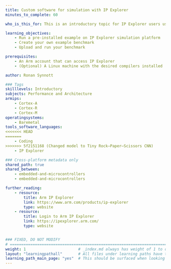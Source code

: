 ```yaml
---
title: Custom software for simulation with IP Explorer
minutes_to_complete: 60

who_is_this_for: This is an introductory topic for IP Explorer users using the software simulation platforms available.

learning_objectives: 
    - Run a pre-installed example on IP Explorer simulation platform
    - Create your own example benchmark
    - Upload and run your benchmark 

prerequisites:
    - An Arm account that can access IP Explorer
    - (Optional) A Linux machine with the desired compilers installed

author: Ronan Synnott

### Tags
skilllevels: Introductory
subjects: Performance and Architecture
armips:
    - Cortex-A
    - Cortex-R
    - Cortex-M
operatingsystems:
    - Baremetal
tools_software_languages:
<<<<<<< HEAD
=======
    - Coding
>>>>>>> 5f2151168 (Changed model to Tiny Rock–Paper–Scissors CNN)
    - IP Explorer

### Cross-platform metadata only
shared_path: true
shared_between:
    - embedded-and-microcontrollers
    - embedded-and-microcontrollers

further_reading:
    - resource:
        title: Arm IP Explorer
        link: https://www.arm.com/products/ip-explorer
        type: website
    - resource:
        title: Login to Arm IP Explorer
        link: https://ipexplorer.arm.com/
        type: website


### FIXED, DO NOT MODIFY
# ================================================================================
weight: 1                       # _index.md always has weight of 1 to order correctly
layout: "learningpathall"       # All files under learning paths have this same wrapper
learning_path_main_page: "yes"  # This should be surfaced when looking for related content. Only set for _index.md of learning path content.
---
```

